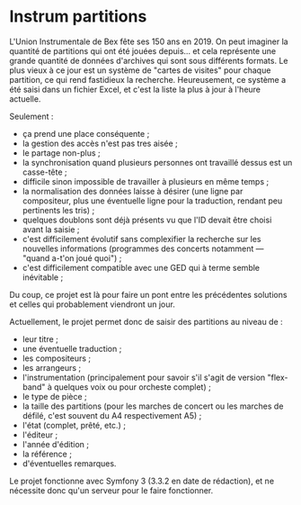 # Instrum partitions

L'Union Instrumentale de Bex fête ses 150 ans en 2019. On peut imaginer la quantité de partitions qui ont été jouées depuis… et cela représente une grande quantité de données d'archives qui sont sous différents formats. Le plus vieux à ce jour est un système de "cartes de visites" pour chaque partition, ce qui rend fastidieux la recherche. Heureusement, ce système a été saisi dans un fichier Excel, et c'est la liste la plus à jour à l'heure actuelle.

Seulement :
 
- ça prend une place conséquente ;
- la gestion des accès n'est pas tres aisée ;
- le partage non-plus ;
- la synchronisation quand plusieurs personnes ont travaillé dessus est un casse-tête ;
- difficile sinon impossible de travailler à plusieurs en même temps ;
- la normalisation des données laisse à désirer (une ligne par compositeur, plus une éventuelle ligne pour la traduction, rendant peu pertinents les tris) ;
- quelques doublons sont déjà présents vu que l'ID devait être choisi avant la saisie ;
- c'est difficilement évolutif sans complexifier la recherche sur les nouvelles informations (programmes des concerts notamment — "quand a-t'on joué quoi") ;
- c'est difficilement compatible avec une GED qui à terme semble inévitable ;

Du coup, ce projet est là pour faire un pont entre les précédentes solutions et celles qui probablement viendront un jour.

Actuellement, le projet permet donc de saisir des partitions au niveau de :

- leur titre ;
- une éventuelle traduction ;
- les compositeurs ;
- les arrangeurs ;
- l'instrumentation (principalement pour savoir s'il s'agit de version "flex-band" à quelques voix ou pour orcheste complet) ;
- le type de pièce ;
- la taille des partitions (pour les marches de concert ou les marches de défilé, c'est souvent du A4 respectivement A5) ;
- l'état (complet, prêté, etc.) ;
- l'éditeur ;
- l'année d'édition ;
- la référence ;
- d'éventuelles remarques.

Le projet fonctionne avec Symfony 3 (3.3.2 en date de rédaction), et ne nécessite donc qu'un serveur pour le faire fonctionner.